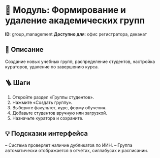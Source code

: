 # 📘 Модуль: Формирование и удаление академических групп
**ID**: group_management
**Доступно для**: офис регистратора, деканат

## 📝 Описание
Создание новых учебных групп, распределение студентов, настройка кураторов, удаление по завершению курса.

## 🪜 Шаги
1. Откройте раздел «Группы студентов».
2. Нажмите «Создать группу».
3. Выберите факультет, курс, форму обучения.
4. Добавьте студентов вручную или загрузкой.
5. Назначьте куратора и сохраните.

## 💡 Подсказки интерфейса
– Система проверяет наличие дубликатов по ИИН.
– Группа автоматически отображается в отчётах, силлабусах и расписании.
